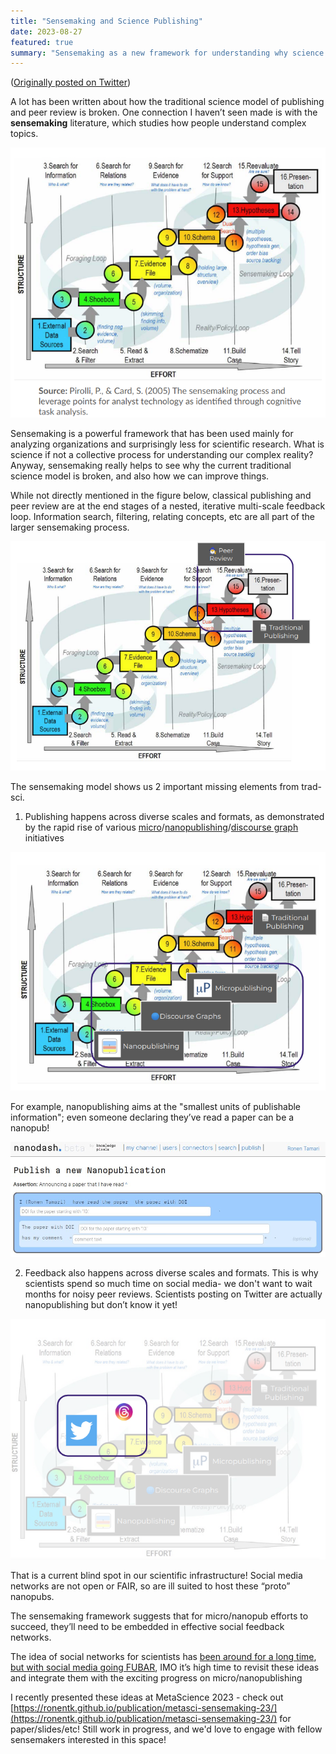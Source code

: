 ```yaml
---
title: "Sensemaking and Science Publishing"
date: 2023-08-27
featured: true
summary: "Sensemaking as a new framework for understanding why science publishing/peer review is broken, and how to fix it"
---
```


([Originally posted on Twitter](https://twitter.com/rtk254/status/1695785300360847415))

A lot has been written about how the traditional science model of publishing and peer review is broken. One connection I haven’t seen made is with the **sensemaking** literature, which studies how people understand complex topics.

![Untitled](Webpage%20post%20727888c09ba8472fae72c87c1f9efd4d/Untitled.png)

Sensemaking is a powerful framework that has been used mainly for analyzing organizations and surprisingly less for scientific research. What is science if not a collective process for understanding our complex reality? Anyway, sensemaking really helps to see why the current traditional science model is broken, and also how we can improve things.

While not directly mentioned in the figure below, classical publishing and peer review are at the end stages of a nested, iterative multi-scale feedback loop. Information search, filtering, relating concepts, etc are all part of the larger sensemaking process.

![Untitled](Webpage%20post%20727888c09ba8472fae72c87c1f9efd4d/Untitled%201.png)

The sensemaking model shows us 2 important missing elements from trad-sci.

1) Publishing happens across diverse scales and formats, as demonstrated by the rapid rise of various [micro](https://www.micropublication.org/)/[nanopublishing](https://nanopub.net/)/[discourse graph](https://oasis-lab.gitbook.io/roamresearch-discourse-graph-extension/fundamentals/what-is-a-discourse-graph) initiatives

![Untitled](Webpage%20post%20727888c09ba8472fae72c87c1f9efd4d/Untitled%202.png)

For example, nanopublishing aims at the "smallest units of publishable information"; even someone declaring they’ve read a paper can be a nanopub!

![Untitled](Webpage%20post%20727888c09ba8472fae72c87c1f9efd4d/Untitled%203.png)

2) Feedback also happens across diverse scales and formats. This is why scientists spend so much time on social media- we don't want to wait months for noisy peer reviews. Scientists posting on Twitter are actually nanopublishing but don’t know it yet!

![Untitled](Webpage%20post%20727888c09ba8472fae72c87c1f9efd4d/Untitled%204.png)

That is a current blind spot in our scientific infrastructure! Social media networks are not open or FAIR, so are ill suited to host these “proto” nanopubs.

The sensemaking framework suggests that for micro/nanopub efforts to succeed, they’ll need to be embedded in effective social feedback networks.

The idea of social networks for scientists has [been around for a long time](https://twitter.com/BrettButtliere/status/1609612797154828288), [but with social media going FUBAR](https://www.latimes.com/business/story/2023-08-25/column-scientists-used-to-love-twitter-thanks-to-elon-musk-theyre-giving-up-on-it), IMO it’s high time to revisit these ideas and integrate them with the exciting progress on micro/nanopublishing

I recently presented these ideas at MetaScience 2023  - check out [https://ronentk.github.io/publication/metasci-sensemaking-23/](https://ronentk.github.io/publication/metasci-sensemaking-23/) for paper/slides/etc! Still work in progress, and we'd love to engage with fellow sensemakers interested in this space!
